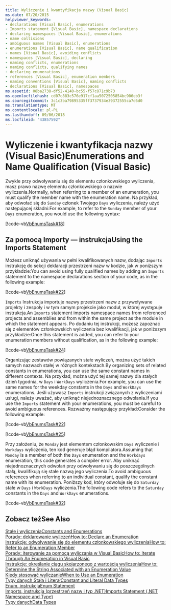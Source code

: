 ```yaml
---
title: Wyliczenie i kwantyfikacja nazwy (Visual Basic)
ms.date: 07/20/2015
helpviewer_keywords:
- declarations [Visual Basic], enumerations
- Imports statement [Visual Basic], namespace declarations
- declaring namespaces [Visual Basic], enumerations
- name collisions
- ambiguous names [Visual Basic], enumerations
- enumerations [Visual Basic], name qualification
- names [Visual Basic], avoiding conflicts
- namespaces [Visual Basic], declaring
- naming conflicts, enumerations
- naming conflicts, qualifying names
- declaring enumerations
- references [Visual Basic], enumeration members
- naming conventions [Visual Basic], naming conflicts
- declarations [Visual Basic], namespaces
ms.assetid: 08ba2738-df52-4140-bc55-f57c871c9b73
ms.openlocfilehash: cd07c883c576e917cf1aa5072505854bc906eb3f
ms.sourcegitcommit: 3c1c3ba79895335ff3737934e39372555ca7d6d0
ms.translationtype: MT
ms.contentlocale: pl-PL
ms.lasthandoff: 09/06/2018
ms.locfileid: "43857592"
---
```

# <a name="enumerations-and-name-qualification-visual-basic"></a><span data-ttu-id="a613b-102">Wyliczenie i kwantyfikacja nazwy (Visual Basic)</span><span class="sxs-lookup"><span data-stu-id="a613b-102">Enumerations and Name Qualification (Visual Basic)</span></span>
<span data-ttu-id="a613b-103">Zwykle przy odwoływaniu się do elementu członkowskiego wyliczenia, masz prawo nazwę elementu członkowskiego o nazwie wyliczenia.</span><span class="sxs-lookup"><span data-stu-id="a613b-103">Normally, when referring to a member of an enumeration, you must qualify the member name with the enumeration name.</span></span> <span data-ttu-id="a613b-104">Na przykład, aby odwołać się do `Sunday` członek Twojego `Days` wyliczenia, należy użyć następującej składni:</span><span class="sxs-lookup"><span data-stu-id="a613b-104">For example, to refer to the `Sunday` member of your `Days` enumeration, you would use the following syntax:</span></span>  
  
 [!code-vb[VbEnumsTask#18](../../../../visual-basic/language-reference/statements/codesnippet/VisualBasic/enumerations-and-name-qualification_1.vb)]  
  
## <a name="using-the-imports-statement"></a><span data-ttu-id="a613b-105">Za pomocą Importy — instrukcja</span><span class="sxs-lookup"><span data-stu-id="a613b-105">Using the Imports Statement</span></span>  
 <span data-ttu-id="a613b-106">Możesz uniknąć używania w pełni kwalifikowanych nazw, dodając `Imports` instrukcję do sekcji deklaracji przestrzeni nazw w kodzie, jak w poniższym przykładzie:</span><span class="sxs-lookup"><span data-stu-id="a613b-106">You can avoid using fully qualified names by adding an `Imports` statement to the namespace declarations section of your code, as in the following example:</span></span>  
  
 [!code-vb[VbEnumsTask#22](../../../../visual-basic/language-reference/statements/codesnippet/VisualBasic/enumerations-and-name-qualification_2.vb)]  
  
 <span data-ttu-id="a613b-107">`Imports` Instrukcja importuje nazwy przestrzeni nazw z przywoływane projekty i zespoły i w tym samym projekcie jako moduł, w której występuje instrukcja.</span><span class="sxs-lookup"><span data-stu-id="a613b-107">An `Imports` statement imports namespace names from referenced projects and assemblies and from within the same project as the module in which the statement appears.</span></span> <span data-ttu-id="a613b-108">Po dodaniu tej instrukcji, możesz zapoznać się z elementów członkowskich wyliczenia bez kwalifikacji, jak w poniższym przykładzie:</span><span class="sxs-lookup"><span data-stu-id="a613b-108">Once this statement is added, you can refer to your enumeration members without qualification, as in the following example:</span></span>  
  
 [!code-vb[VbEnumsTask#24](../../../../visual-basic/language-reference/statements/codesnippet/VisualBasic/enumerations-and-name-qualification_3.vb)]  
  
 <span data-ttu-id="a613b-109">Organizując zestawów powiązanych stałe wyliczeń, można użyć takich samych nazwach stałej w różnych kontekstach.</span><span class="sxs-lookup"><span data-stu-id="a613b-109">By organizing sets of related constants in enumerations, you can use the same constant names in different contexts.</span></span> <span data-ttu-id="a613b-110">Na przykład, można użyć tej samej nazwy dla stałych dzień tygodnia, w `Days` i `WorkDays` wyliczenia.</span><span class="sxs-lookup"><span data-stu-id="a613b-110">For example, you can use the same names for the weekday constants in the `Days` and `WorkDays` enumerations.</span></span> <span data-ttu-id="a613b-111">Jeśli używasz `Imports` instrukcji związanych z wyliczeniami usługi, należy uważać, aby uniknąć niejednoznacznego odwołania.</span><span class="sxs-lookup"><span data-stu-id="a613b-111">If you use the `Imports` statement with your enumerations, you must be careful to avoid ambiguous references.</span></span> <span data-ttu-id="a613b-112">Rozważmy następujący przykład:</span><span class="sxs-lookup"><span data-stu-id="a613b-112">Consider the following example:</span></span>  
  
 [!code-vb[VbEnumsTask#22](../../../../visual-basic/language-reference/statements/codesnippet/VisualBasic/enumerations-and-name-qualification_2.vb)]  
  
 [!code-vb[VbEnumsTask#25](../../../../visual-basic/language-reference/statements/codesnippet/VisualBasic/enumerations-and-name-qualification_4.vb)]  
  
 <span data-ttu-id="a613b-113">Przy założeniu, że `Monday` jest elementem członkowskim `Days` wyliczenie i `Workdays` wyliczenia, ten kod generuje błąd kompilatora.</span><span class="sxs-lookup"><span data-stu-id="a613b-113">Assuming that `Monday` is a member of both the `Days` enumeration and the `Workdays` enumeration, this code generates a compiler error.</span></span> <span data-ttu-id="a613b-114">Aby uniknąć niejednoznacznych odwołań przy odwoływaniu się do poszczególnych stałą, kwalifikują się stałe nazwą jego wyliczenia.</span><span class="sxs-lookup"><span data-stu-id="a613b-114">To avoid ambiguous references when referring to an individual constant, qualify the constant name with its enumeration.</span></span> <span data-ttu-id="a613b-115">Poniższy kod, który odwołuje się do `Saturday` stałe w `Days` i `WorkDays` wyliczenia.</span><span class="sxs-lookup"><span data-stu-id="a613b-115">The following code refers to the `Saturday` constants in the `Days` and `WorkDays` enumerations.</span></span>  
  
 [!code-vb[VbEnumsTask#32](../../../../visual-basic/language-reference/statements/codesnippet/VisualBasic/enumerations-and-name-qualification_5.vb)]  
  
## <a name="see-also"></a><span data-ttu-id="a613b-116">Zobacz też</span><span class="sxs-lookup"><span data-stu-id="a613b-116">See Also</span></span>  
 [<span data-ttu-id="a613b-117">Stałe i wyliczenia</span><span class="sxs-lookup"><span data-stu-id="a613b-117">Constants and Enumerations</span></span>](../../../../visual-basic/language-reference/constants-and-enumerations.md)  
 [<span data-ttu-id="a613b-118">Porady: deklarowanie wyliczeń</span><span class="sxs-lookup"><span data-stu-id="a613b-118">How to: Declare an Enumeration</span></span>](../../../../visual-basic/programming-guide/language-features/constants-enums/how-to-declare-enumerations.md)  
 [<span data-ttu-id="a613b-119">Instrukcje: odwoływanie się do elementu członkowskiego wyliczenia</span><span class="sxs-lookup"><span data-stu-id="a613b-119">How to: Refer to an Enumeration Member</span></span>](../../../../visual-basic/programming-guide/language-features/constants-enums/how-to-refer-to-an-enumeration-member.md)  
 [<span data-ttu-id="a613b-120">Porady: iterowanie za pomocą wyliczania w Visual Basic</span><span class="sxs-lookup"><span data-stu-id="a613b-120">How to: Iterate Through An Enumeration in Visual Basic</span></span>](../../../../visual-basic/programming-guide/language-features/constants-enums/how-to-iterate-through-an-enumeration.md)  
 [<span data-ttu-id="a613b-121">Instrukcje: określanie ciągu skojarzonego z wartością wyliczenia</span><span class="sxs-lookup"><span data-stu-id="a613b-121">How to: Determine the String Associated with an Enumeration Value</span></span>](../../../../visual-basic/programming-guide/language-features/constants-enums/how-to-determine-the-string-associated-with-an-enumeration-value.md)  
 [<span data-ttu-id="a613b-122">Kiedy stosować wyliczanie</span><span class="sxs-lookup"><span data-stu-id="a613b-122">When to Use an Enumeration</span></span>](../../../../visual-basic/programming-guide/language-features/constants-enums/when-to-use-an-enumeration.md)  
 [<span data-ttu-id="a613b-123">Typy danych Stała i Literał</span><span class="sxs-lookup"><span data-stu-id="a613b-123">Constant and Literal Data Types</span></span>](../../../../visual-basic/programming-guide/language-features/constants-enums/constant-and-literal-data-types.md)  
 [<span data-ttu-id="a613b-124">Enum, instrukcja</span><span class="sxs-lookup"><span data-stu-id="a613b-124">Enum Statement</span></span>](../../../../visual-basic/language-reference/statements/enum-statement.md)  
 [<span data-ttu-id="a613b-125">Imports, instrukcja (przestrzeń nazw i typ .NET)</span><span class="sxs-lookup"><span data-stu-id="a613b-125">Imports Statement (.NET Namespace and Type)</span></span>](../../../../visual-basic/language-reference/statements/imports-statement-net-namespace-and-type.md)  
 [<span data-ttu-id="a613b-126">Typy danych</span><span class="sxs-lookup"><span data-stu-id="a613b-126">Data Types</span></span>](../../../../visual-basic/language-reference/data-types/index.md)
